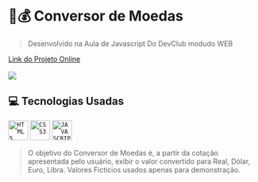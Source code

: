 # 📱💰 Conversor de Moedas
> Desenvolvido na Aula de Javascript Do DevClub modudo WEB

<a href="https://projeto-cv-moedas.netlify.app" target=_black> Link do Projeto Online</a>
<br><br>
<img src="https://github.com/SrDavidOliveira/Conversor-de-Moedas/blob/main/assets/Showcase-Project-Conversor.png?raw=true">

## 💻 Tecnologias Usadas
<code><img width="40px" src="https://cdn.jsdelivr.net/gh/devicons/devicon/icons/html5/html5-original-wordmark.svg" title = "HTML5"/></code>
<code><img width="40px" src="https://cdn.jsdelivr.net/gh/devicons/devicon/icons/css3/css3-original-wordmark.svg" title = "CSS3"/></code>
<code><img width="40px" src="https://cdn.jsdelivr.net/gh/devicons/devicon/icons/javascript/javascript-original.svg" title = "JAVASCRIPT"/></code>

> O objetivo do Conversor de Moedas é, a partir da cotação apresentada pelo usuário, exibir o valor convertido para Real, Dólar, Euro, Libra. 
> Valores Ficticios usados apenas para demonstração.
